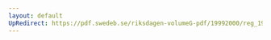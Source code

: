 ```yaml
---
layout: default
UpRedirect: https://pdf.swedeb.se/riksdagen-volumeG-pdf/19992000/reg_19992000/reg_19992000_0349.pdf
---
```

